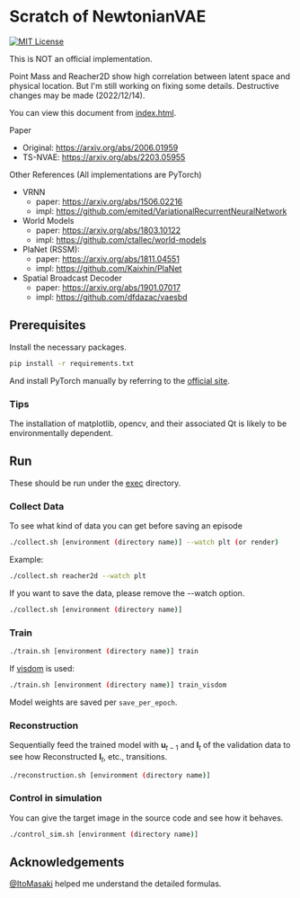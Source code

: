 # Scratch of NewtonianVAE

[![MIT License](https://img.shields.io/badge/license-MIT-blue.svg)](LICENSE.md)

This is NOT an official implementation.

Point Mass and Reacher2D show high correlation between latent space and physical location.
But I'm still working on fixing some details. Destructive changes may be made (2022/12/14).

You can view this document from [index.html](docs/generated/index.html).

Paper

- Original: https://arxiv.org/abs/2006.01959
- TS-NVAE: https://arxiv.org/abs/2203.05955

Other References (All implementations are PyTorch)

- VRNN
  - paper: https://arxiv.org/abs/1506.02216
  - impl: https://github.com/emited/VariationalRecurrentNeuralNetwork
- World Models
  - paper: https://arxiv.org/abs/1803.10122
  - impl: https://github.com/ctallec/world-models
- PlaNet (RSSM):
  - paper: https://arxiv.org/abs/1811.04551
  - impl: https://github.com/Kaixhin/PlaNet
- Spatial Broadcast Decoder
  - paper: https://arxiv.org/abs/1901.07017
  - impl: https://github.com/dfdazac/vaesbd

## Prerequisites

Install the necessary packages.

```bash
pip install -r requirements.txt
```

And install PyTorch manually by referring to the [official site](https://pytorch.org/).

### Tips

The installation of matplotlib, opencv, and their associated Qt is likely to be environmentally dependent.

## Run

These should be run under the [exec](exec) directory.

### Collect Data

To see what kind of data you can get before saving an episode

```bash
./collect.sh [environment (directory name)] --watch plt (or render)
```

Example:

```bash
./collect.sh reacher2d --watch plt
```

If you want to save the data, please remove the --watch option.

```bash
./collect.sh [environment (directory name)]
```

### Train

```bash
./train.sh [environment (directory name)] train
```

If [visdom](https://github.com/fossasia/visdom) is used:

```bash
./train.sh [environment (directory name)] train_visdom
```

Model weights are saved per `save_per_epoch`.

### Reconstruction

Sequentially feed the trained model with $\mathbf{u}_{t-1}$ and $\mathbf{I}_t$ of the validation data to see how Reconstructed $\mathbf{I}_t$, etc., transitions.

```bash
./reconstruction.sh [environment (directory name)]
```

### Control in simulation

You can give the target image in the source code and see how it behaves.

```bash
./control_sim.sh [environment (directory name)]
```

## Acknowledgements

[@ItoMasaki](https://github.com/ItoMasaki) helped me understand the detailed formulas.
